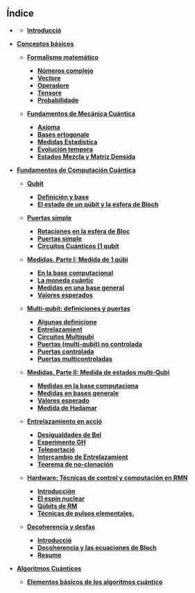 ## Índice

- **[](./Notebooks/Part_01)**

    - **[Introducció](./Notebooks/Part_01/Chapter_001_01_introduccion.ipynb)**

- **[Conceptos básicos](./Notebooks/Part_02)**

    - **[Formalismo matemático](./Notebooks/Part_02/Chapter_002_01_formalismo_matematico_.ipynb)**
        - **[Números complejo](./Notebooks/Part_02/Chapter_002_02/Section_001_numeros_complejos.ipynb)**
        - **[Vectore](./Notebooks/Part_02/Chapter_002_02/Section_002_vectores.ipynb)**
        - **[Operadore](./Notebooks/Part_02/Chapter_002_02/Section_003_operadores.ipynb)**
        - **[Tensore](./Notebooks/Part_02/Chapter_002_02/Section_004_tensores.ipynb)**
        - **[Probabilidade](./Notebooks/Part_02/Chapter_002_02/Section_005_probabilidades.ipynb)**

    - **[Fundamentos de Mecánica Cuántica](./Notebooks/Part_02/Chapter_003_01_fundamentos_de_mecanica_cuantica_.ipynb)**
        - **[Axioma](./Notebooks/Part_02/Chapter_003_02/Section_001_axiomas.ipynb)**
        - **[Bases ortogonale](./Notebooks/Part_02/Chapter_003_02/Section_002_bases_ortogonales.ipynb)**
        - **[Medidas Estadística](./Notebooks/Part_02/Chapter_003_02/Section_003_medidas_estadisticas.ipynb)**
        - **[Evolución tempora](./Notebooks/Part_02/Chapter_003_02/Section_004_evolucion_temporal.ipynb)**
        - **[Estados Mezcla y Matriz Densida](./Notebooks/Part_02/Chapter_003_02/Section_005_estados_mezcla_y_matriz_densidad.ipynb)**

- **[Fundamentos de Computación Cuántica](./Notebooks/Part_03)**

    - **[Qubit](./Notebooks/Part_03/Chapter_004_01_qubits.ipynb)**
        - **[Definición y base](./Notebooks/Part_03/Chapter_004_02/Section_001_definicion_y_bases.ipynb)**
        - **[El estado de un qúbit y la esfera de Bloch](./Notebooks/Part_03/Chapter_004_02/Section_002_el_estado_de_un_qubit_y_la_esfera_de_bloch.ipynb)**

    - **[Puertas simple](./Notebooks/Part_03/Chapter_005_01_puertas_simples.ipynb)**
        - **[Rotaciones en la esfera de Bloc](./Notebooks/Part_03/Chapter_005_02/Section_001_rotaciones_en_la_esfera_de_bloch.ipynb)**
        - **[Puertas simple](./Notebooks/Part_03/Chapter_005_02/Section_002_puertas_simples.ipynb)**
        - **[Circuitos Cuánticos (1 qubit](./Notebooks/Part_03/Chapter_005_02/Section_003_circuitos_cuanticos_1_qubit.ipynb)**

    - **[Medidas, Parte I: Medida de 1 qúbi](./Notebooks/Part_03/Chapter_006_01_medidas,_parte_i_medida_de_1_qubit.ipynb)**
        - **[En la base computacional](./Notebooks/Part_03/Chapter_006_02/Section_001_en_la_base_computacional.ipynb)**
        - **[La moneda cuántic](./Notebooks/Part_03/Chapter_006_02/Section_002_la_moneda_cuantica.ipynb)**
        - **[Medidas en una base general](./Notebooks/Part_03/Chapter_006_02/Section_003_medidas_en_una_base_general.ipynb)**
        - **[Valores esperados](./Notebooks/Part_03/Chapter_006_02/Section_004_valores_esperados.ipynb)**

    - **[Multi-qubit: definiciones y puertas](./Notebooks/Part_03/Chapter_007_01_multi-qubit_definiciones_y_puertas.ipynb)**
        - **[Algunas definicione](./Notebooks/Part_03/Chapter_007_02/Section_001_algunas_definiciones.ipynb)**
        - **[Entrelazamient](./Notebooks/Part_03/Chapter_007_02/Section_002_entrelazamiento.ipynb)**
        - **[Circuitos Multiqubi](./Notebooks/Part_03/Chapter_007_02/Section_003_circuitos_multiqubit.ipynb)**
        - **[Puertas (multi-qubit) no controlada](./Notebooks/Part_03/Chapter_007_02/Section_004_puertas_multi-qubit_no_controladas.ipynb)**
        - **[Puertas controlada](./Notebooks/Part_03/Chapter_007_02/Section_005_puertas_controladas.ipynb)**
        - **[Puertas multicontroladas](./Notebooks/Part_03/Chapter_007_02/Section_006_puertas_multicontroladas.ipynb)**

    - **[Medidas, Parte II: Medida de estados multi-Qubi](./Notebooks/Part_03/Chapter_008_01_medidas,_parte_ii_medida_de_estados_multi-qubit.ipynb)**
        - **[Medidas en la base computaciona](./Notebooks/Part_03/Chapter_008_02/Section_001_medidas_en_la_base_computacional.ipynb)**
        - **[Medidas en bases generale](./Notebooks/Part_03/Chapter_008_02/Section_002_medidas_en_bases_generales.ipynb)**
        - **[Valores esperado](./Notebooks/Part_03/Chapter_008_02/Section_003_valores_esperados.ipynb)**
        - **[Medida de Hadamar](./Notebooks/Part_03/Chapter_008_02/Section_004_medida_de_hadamard.ipynb)**

    - **[Entrelazamiento en acció](./Notebooks/Part_03/Chapter_009_01_entrelazamiento_en_accion.ipynb)**
        - **[Desigualdades de Bel](./Notebooks/Part_03/Chapter_009_02/Section_001_desigualdades_de_bell.ipynb)**
        - **[Experimento GH](./Notebooks/Part_03/Chapter_009_02/Section_002_experimento_ghz.ipynb)**
        - **[Teleportació](./Notebooks/Part_03/Chapter_009_02/Section_003_teleportacion.ipynb)**
        - **[Intercambio de Entrelazamient](./Notebooks/Part_03/Chapter_009_02/Section_004_intercambio_de_entrelazamiento.ipynb)**
        - **[Teorema de no-clonación](./Notebooks/Part_03/Chapter_009_02/Section_005_teorema_de_no-clonacion_.ipynb)**

    - **[Hardware: Técnicas de control y computación en RMN](./Notebooks/Part_03/Chapter_010_01_hardware_tecnicas_de_control_y_computacion_en_rmn.ipynb)**
        - **[Introducción](./Notebooks/Part_03/Chapter_010_02/Section_001_introduccion.ipynb)**
        - **[El espín nuclear](./Notebooks/Part_03/Chapter_010_02/Section_002_el_espin_nuclear_.ipynb)**
        - **[Qúbits de RM](./Notebooks/Part_03/Chapter_010_02/Section_003_qubits_de_rmn.ipynb)**
        - **[Técnicas de pulsos elementales.](./Notebooks/Part_03/Chapter_010_02/Section_004_tecnicas_de_pulsos_elementales_.ipynb)**

    - **[Decoherencia y desfas](./Notebooks/Part_03/Chapter_011_01_decoherencia_y_desfase.ipynb)**
        - **[Introducció](./Notebooks/Part_03/Chapter_011_02/Section_001_introduccion.ipynb)**
        - **[Decoherencia y las ecuaciones de Bloch](./Notebooks/Part_03/Chapter_011_02/Section_002_decoherencia_y_las_ecuaciones_de_bloch.ipynb)**
        - **[Resume](./Notebooks/Part_03/Chapter_011_02/Section_003_resumen.ipynb)**

- **[Algoritmos Cuánticos](./Notebooks/Part_04)**

    - **[Elementos básicos de los algoritmos cuántico](./Notebooks/Part_04/Chapter_012_01_elementos_basicos_de_los_algoritmos_cuanticos.ipynb)**
